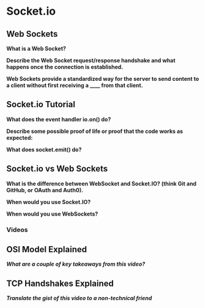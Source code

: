 # Socket.io

## Web Sockets

**What is a Web Socket?**

**Describe the Web Socket request/response handshake and what happens once the connection is established.**

**Web Sockets provide a standardized way for the server to send content to a client without first receiving a ____ from that client.**

## Socket.io Tutorial

**What does the event handler io.on() do?**

**Describe some possible proof of life or proof that the code works as expected:**

**What does socket.emit() do?**

## Socket.io vs Web Sockets

**What is the difference between WebSocket and Socket.IO? (think Git and GitHub, or OAuth and Auth0).**

**When would you use Socket.IO?**

**When would you use WebSockets?**

### Videos
## OSI Model Explained

***What are a couple of key takeaways from this video?***

## TCP Handshakes Explained

***Translate the gist of this video to a non-technical friend***
